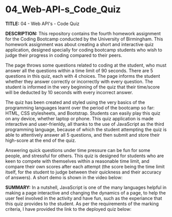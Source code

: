 # 04_Web-API-s_Code_Quiz

<b>TITLE:</b> 04 - Web API's - Code Quiz

<b>DESCRIPTION:</b>
This repository contains the fourth homework assignment for the Coding Bootcamp conducted by the University of Birmingham. This homework assignment was about creating a short and interactive quiz application, designed specially for coding bootcamp students who wish to judge their progress in coding compared to their peers.

The page throws some questions related to coding at the student, who must answer all the questions within a time limit of 90 seconds. There are 5 questions in this quiz, each with 4 choices. The page informs the student whether they answer correctly or incorrectly with every question. The student is informed in the very beginning of the quiz that their time/score will be deducted by 10 seconds with every incorrect answer.

The quiz has been created and styled using the very basics of the programming languages learnt over the period of the bootcamp so far: HTML, CSS stylesheets, and Bootstrap. Students can easily play this quiz on any device, whether laptop or phone. This quiz application is made interactive and user-frienldy, all thanks to the use of JavaScript as the third programming language, because of which the student attempting the quiz is able to attentively answer all 5 questions, and then submit and store their high-score at the end of the quiz.

Answering quick questions under time pressure can be fun for some people, and stressful for others. This quiz is designed for students who are keen to compete with themselves within a reasonable time limit, and compare their own scores after each attempt (the score being the time limit itself, for the student to judge between their quickness and their accuracy of answers). A short demo is shown in the video below:



<b>SUMMARY:</b>
In a nutshell, JavaScript is one of the many languages helpful in making a page interactive and changing the dynamics of a page, to help the user feel involved in the activity and have fun, such as the experiance that this quiz provides to the student. As per the requirements of the marking criteria, I have provided the link to the deployed quiz below:

<a>